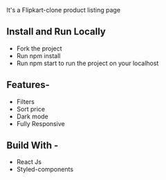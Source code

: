 It's a Flipkart-clone product listing page

## Install and Run Locally

- Fork the project
- Run npm install
- Run npm start to run the project on your localhost

## Features-

- Filters
- Sort price
- Dark mode
- Fully Responsive

## Build With -

- React Js
- Styled-components

